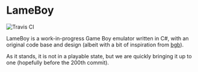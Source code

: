 ﻿# LameBoy

![Travis CI](https://travis-ci.org/ASSympt0te/LameBoy.svg?branch=master)

LameBoy is a work-in-progress Game Boy emulator written in C#, with an original code base and design (albeit with a bit of inspiration from [bgb](http://bgb.bircd.org/)).

As it stands, it is not in a playable state, but we are quickly bringing it up to one (hopefully before the 200th commit).
